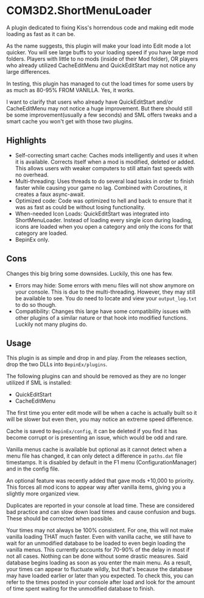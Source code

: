 # COM3D2.ShortMenuLoader
A plugin dedicated to fixing Kiss's horrendous code and making edit mode loading as fast as it can be.

As the name suggests, this plugin will make your load into Edit mode a lot quicker. You will see large buffs to your loading speed if you have large mod folders. Players with little to no mods (inside of their Mod folder), OR players who already utilized CacheEditMenu and QuickEditStart may not notice any large differences.

In testing, this plugin has managed to cut the load times for some users by as much as 80-95% FROM VANILLA. Yes, it works.

I want to clarify that users who already have QuickEditStart and/or CacheEditMenu may not notice a huge improvement. But there should still be some improvement(usually a few seconds) and SML offers tweaks and a smart cache you won't get with those two plugins.

## Highlights
- Self-correcting smart cache: Caches mods intelligently and uses it when it is available. Corrects itself when a mod is modified, deleted or added. This allows users with weaker computers to still attain fast speeds with no overhead.
- Multi-threading: Uses threads to do several load tasks in order to finish faster while causing your game no lag. Combined with Coroutines, it creates a faux async-await.
- Optimized code: Code was optimized to hell and back to ensure that it was as fast as could be without losing functionality.
- When-needed Icon Loads: QuickEditStart was integrated into ShortMenuLoader. Instead of loading every single icon during loading, icons are loaded when you open a category and only the icons for that category are loaded.
- BepinEx only.

## Cons
Changes this big bring some downsides. Luckily, this one has few.
- Errors may hide: Some errors with menu files will not show anymore on your console. This is due to the multi-threading. However, they may still be available to see. You do need to locate and view your `output_log.txt` to do so though.
- Compatibility: Changes this large have some compatibility issues with other plugins of a similar nature or that hook into modified functions. Luckily not many plugins do.

## Usage
This plugin is as simple and drop in and play. From the releases section, drop the two DLLs into `BepinEx/plugins`.

The following plugins can and should be removed as they are no longer utilized if SML is installed:
- QuickEditStart
- CacheEditMenu

The first time you enter edit mode will be when a cache is actually built so it will be slower but even then, you may notice an extreme speed difference.

Cache is saved to `BepinEx/config`, it can be deleted if you find it has become corrupt or is presenting an issue, which would be odd and rare.

Vanilla menus cache is available but optional as it cannot detect when a menu file has changed, it can only detect a difference in `paths.dat` file timestamps. It is disabled by default in the F1 menu (ConfigurationManager) and in the config file.

An optional feature was recently added that gave mods +10,000 to priority. This forces all mod icons to appear way after vanilla items, giving you a slightly more organized view.

Duplicates are reported in your console at load time. These are considered bad practice and can slow down load times and cause confusion and bugs. These should be corrected when possible.

Your times may not always be 100% consistent. For one, this will not make vanilla loading THAT much faster. Even with vanilla cache, we still have to wait for an unmodified database to be loaded to even begin loading the vanilla menus. This currently accounts for 70-90% of the delay in most if not all cases. Nothing can be done without some drastic measures. Said database begins loading as soon as you enter the main menu. As a result, your times can appear to fluctuate wildly, but that's because the database may have loaded earlier or later than you expected. To check this, you can refer to the times posted in your console after load and look for the amount of time spent waiting for the unmodified database to finish.
